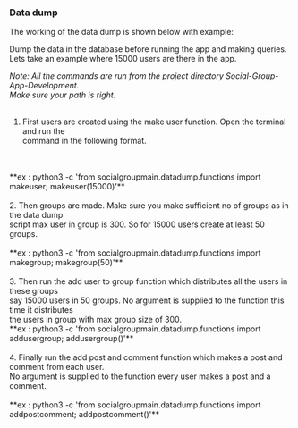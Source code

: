 ### Data dump

The working of the data dump is shown below with example:

Dump the data in the database before running the app and making queries. <br>
Lets take an example where 15000 users are there in the app.

_Note: All the commands are run from the project directory Social-Group-App-Development.<br>
        Make sure your path is right._
<br>
<br>
1. First users are created using the make user function. Open the terminal and run the<br>
 command in the following format.
<br>
<br>
**ex : python3 -c 'from socialgroupmain.datadump.functions import makeuser; makeuser(15000)'**
<br>
<br>
2. Then groups are made. Make sure you make sufficient no of groups as in the data dump <br>
script max user in group is 300. So for 15000 users create at least 50 groups.
<br>
<br>
**ex : python3 -c 'from socialgroupmain.datadump.functions import makegroup; makegroup(50)'**
 <br>
 <br>
3. Then run the add user to group function which distributes all the users in these groups<br>
    say 15000 users in 50 groups. No argument is supplied to the function this time it distributes<br>
     the users in group with max group size of 300.
<br>  
**ex : python3 -c 'from socialgroupmain.datadump.functions import addusergroup; addusergroup()'**
<br>
<br>
4. Finally run the add post and comment function which makes a post and comment from each user.<br>
    No argument is supplied to the function every user makes a post and a comment.
<br>
<br>
**ex : python3 -c 'from socialgroupmain.datadump.functions import addpostcomment; addpostcomment()'**

  

   
